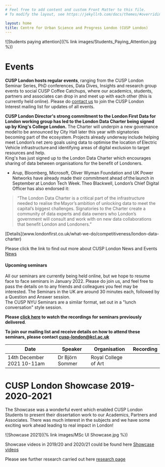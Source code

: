 ```yaml
---
# Feel free to add content and custom Front Matter to this file.
# To modify the layout, see https://jekyllrb.com/docs/themes/#overriding-theme-defaults

layout: home
title: Centre for Urban Science and Progress London (CUSP London)
---
```


![Students paying attention]({% link images/Students_Paying_Attention.jpg %})

# Events

**CUSP London hosts regular events**, ranging from the CUSP London Seminar Series, PhD conferences, Data Dives, Insights and research group events to social CUSP Coffee Catchups, where our academics, students, partners and associates can drop in and meet up with each other (this is currently held online).  Please do [contact us](mailto:cusp-london@kcl.ac.uk) to join the CUSP London Interest mailing list for updates of all events.


**CUSP London Director's strong commitment to the London First Data for London working group has led to the London Data Charter being signed up by King's College London.**
The Charter will underpin a new governance model to be announced by City Hall later this year with signatories becoming part of the ecosystem. Projects already underway include helping meet London’s net zero goals using data to optimise the location of Electric Vehicle infrastructure and identifying areas of digital exclusion to target resources and help. <br>
King's has just signed up to the London Data Charter which encourages sharing of data between organisations for the benefit of Londoners.<br> 
* Arup, Bloomberg, Microsoft, Oliver Wyman Foundation and UK Power Networks have already made their commitment ahead of the launch in September at London Tech Week. Theo Blackwell, London’s Chief Digital Officer has also endorsed it:  
    
<blockquote>“The London Data Charter is a critical part of the infrastructure needed to realise the Mayor’s ambition of unlocking data to meet the capital’s biggest challenges. Signatories to the Charter create a community of data experts and data owners who London’s government will consult and work with on new data collaborations that benefit London and Londoners.”</blockquote>
[Details](www.londonfirst.co.uk/what-we-do/competitiveness/london-data-charter)

Please click the link to find out more about CUSP London News and Events [News](https://cusplondon.ac.uk/News.html)


#### Upcoming seminars


All our seminars are currently being held online, but we hope to resume face to face seminars in January 2022. Please do join us, and feel free to pass the details on to any friends and colleagues you feel may be interested.  The Seminars in the UK are around 30 minutes each, followed by a Question and Answer session.<br> The CUSP NYU Seminars are a similar format, set out in a "lunch conversation" style session. 

**Please [click here](https://cusplondon.ac.uk/seminars.html) to watch the recordings for seminars previously delivered**.

**To join our mailing list and receive details on how to attend these seminars, please contact
[cusp-london@kcl.ac.uk](cuspmailto:cusp-london@kcl.ac.uk)**

| Date | Speaker | Organisation | Recording |
|------------------|-------------|--------------|------------------|
|14th December 2021 10-11am|Dr Björn Sommer| Royal College of Art|


# **CUSP London Showcase 2019-2020-2021**<br>
The Showcase was a wonderful event which enabled CUSP London Students to present their dissertation work to our Academics, Partners and Associates.  There was much interest in the subjects and we have some exciting work ahead leading to real impact in London!<br>

![Showcase 2021]({% link images/MSc UI Showcase.jpg %})

Showcase videos in 2019/20 and 2020/21 could be found here [Showcase videos](https://cusplondon.ac.uk/studentprojects.html)

Please see further research carried out here [research page](https://cusplondon.ac.uk/research.html)

